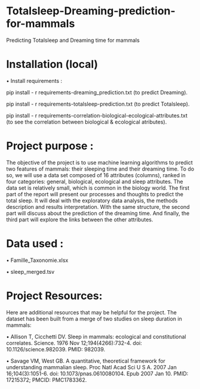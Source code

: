 # Totalsleep-Dreaming-prediction-for-mammals
Predicting Totalsleep and Dreaming time for mammals

# Installation (local)

• Install requirements :

pip install - r requirements-dreaming_prediction.txt   (to predict Dreaming).

pip install - r requirements-totalsleep-prediction.txt  (to predict Totalsleep).

pip install - r requirements-correlation-biological-ecological-attributes.txt  (to see the correlation between biological & ecological atributes).


# Project purpose :

The objective of the project is to use machine learning algorithms to predict two features of mammals: 
their sleeping time and their dreaming time. To do so, we will use a data set composed of 16 attributes (columns), ranked in four categories: general, biological, ecological and sleep attributes. The data set is relatively small, which is common in the biology world.
The first part of the report will present our processes and thoughts to predict the total sleep. It will deal with the exploratory data analysis, the methods description and results interpretation. With the same structure, the second part will discuss about the prediction of the dreaming time. And finally, the third part will explore the links between the other attributes.

 # Data used :
 
•  Famille_Taxonomie.xlsx 

•  sleep_merged.tsv



# Project Resources:
Here are additional resources that may be helpful for the project. The dataset has been built from a merge of two studies on sleep duration in mammals:

• Allison T, Cicchetti DV. Sleep in mammals: ecological and constitutional correlates. 
Science. 1976 Nov 12;194(4266):732-4. doi: 10.1126/science.982039. PMID: 982039.

• Savage VM, West GB. A quantitative, theoretical framework for understanding 
mammalian sleep. Proc Natl Acad Sci U S A. 2007 Jan 16;104(3):1051-6. doi: 
10.1073/pnas.0610080104. Epub 2007 Jan 10. PMID: 17215372; PMCID: PMC1783362.
